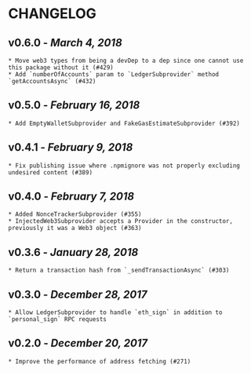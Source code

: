 # CHANGELOG

## v0.6.0 - _March 4, 2018_

    * Move web3 types from being a devDep to a dep since one cannot use this package without it (#429)
    * Add `numberOfAccounts` param to `LedgerSubprovider` method `getAccountsAsync` (#432)

## v0.5.0 - _February 16, 2018_

    * Add EmptyWalletSubprovider and FakeGasEstimateSubprovider (#392)

## v0.4.1 - _February 9, 2018_

    * Fix publishing issue where .npmignore was not properly excluding undesired content (#389)

## v0.4.0 - _February 7, 2018_

    * Added NonceTrackerSubprovider (#355)
    * InjectedWeb3Subprovider accepts a Provider in the constructor, previously it was a Web3 object (#363)

## v0.3.6 - _January 28, 2018_

    * Return a transaction hash from `_sendTransactionAsync` (#303)

## v0.3.0 - _December 28, 2017_

    * Allow LedgerSubprovider to handle `eth_sign` in addition to `personal_sign` RPC requests

## v0.2.0 - _December 20, 2017_

    * Improve the performance of address fetching (#271)
